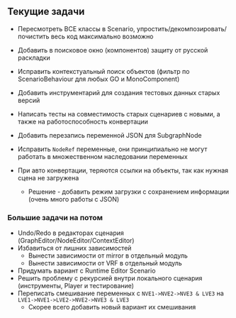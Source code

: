 ## Текущие задачи
- Пересмотреть ВСЕ классы в Scenario, упростить/декомпозировать/почистить весь код максимально возможно 

- Добавить в поисковое окно (компонентов) защиту от русской раскладки
- Исправить контекстуальный поиск объектов (фильтр по ScenarioBehaviour для любых GO и MonoComponent)

- Добавить инструментарий для создания тестовых данных старых версий
- Написать тесты на совместимость старых сценариев с новыми, а также на работоспособность конвертации

- Добавить перезапись переменной JSON для SubgraphNode
- Исправить `NodeRef` переменные, они принципиально не могут работать в множественном наследовании переменных
- При авто конвертации, теряются ссылки на объекты, так как нужная сцена не загружена
  - Решение - добавить режим загрузки с сохранением информации (очень много работы с JSON)

### Большие задачи на потом
- Undo/Redo в редакторах сценария (GraphEditor/NodeEditor/ContextEditor)
- Избавиться от лишних зависимостей
  - Вынести зависимости от mirror в отдельный модуль
  - Вынести зависимости от VRF в отдельный модуль
- Придумать вариант с Runtime Editor Scenario
- Решить проблему с рекурсией внутри локального сценария (инструменты, Player и тестирование)
- Переписать смешивание переменных с `NVE1->NVE2->NVE3 & LVE3` на `LVE1->NVE1->LVE2->NVE2->NVE3 & LVE3`
  - Скорее всего добавить новый вариант их смешивания
